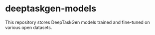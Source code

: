 # deeptaskgen-models
This repository stores DeepTaskGen models trained and fine-tuned on various open datasets.
